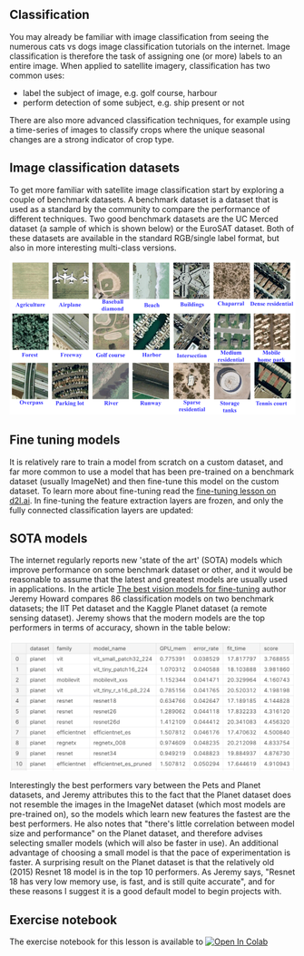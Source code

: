 ## Classification
You may already be familiar with image classification from seeing the numerous cats vs dogs image classification tutorials on the internet. Image classification is therefore the task of assigning one (or more) labels to an entire image. When applied to satellite imagery, classification has two common uses:

- label the subject of image, e.g. golf course, harbour
- perform detection of some subject, e.g. ship present or not

There are also more advanced classification techniques, for example using a time-series of images to classify crops where the unique seasonal changes are a strong indicator of crop type.

## Image classification datasets
To get more familiar with satellite image classification start by exploring a couple of benchmark datasets. A benchmark dataset is a dataset that is used as a standard by the community to compare the performance of different techniques. Two good benchmark datasets are the UC Merced dataset (a sample of which is shown below) or the EuroSAT dataset. Both of these datasets are available in the standard RGB/single label format, but also in more interesting multi-class versions.

<p align="center">
  <img src="images/classification/main.png" width="600" />
</p>

## Fine tuning models
It is relatively rare to train a model from scratch on a custom dataset, and far more common to use a model that has been pre-trained on a benchmark dataset (usually ImageNet) and then fine-tune this model on the custom dataset. To learn more about fine-tuning read the [fine-tuning lesson on d2l.ai](https://d2l.ai/chapter_computer-vision/fine-tuning.html). In fine-tuning the feature extraction layers are frozen, and only the fully connected classification layers are updated:

## SOTA models
The internet regularly reports new 'state of the art' (SOTA) models which improve performance on some benchmark dataset or other, and it would be reasonable to assume that the latest and greatest models are usually used in applications. In the article [The best vision models for fine-tuning](https://www.kaggle.com/code/jhoward/the-best-vision-models-for-fine-tuning/notebook) author Jeremy Howard compares 86 classification models on two benchmark datasets; the IIT Pet dataset and the Kaggle Planet dataset (a remote sensing dataset). Jeremy shows that the modern models are the top performers in terms of accuracy, shown in the table below:

<p align="center">
  <img src="images/classification/table.png" width="600" />
</p>

Interestingly the best performers vary between the Pets and Planet datasets, and Jeremy attributes this to the fact that the Planet dataset does not resemble the images in the ImageNet dataset (which most models are pre-trained on), so the models which learn new features the fastest are the best performers. He also notes that "there's little correlation between model size and performance" on the Planet dataset, and therefore advises selecting smaller models (which will also be faster in use). An additional advantage of choosing a small model is that the pace of experimentation is faster. A surprising result on the Planet dataset is that the relatively old (2015) Resnet 18 model is in the top 10 performers. As Jeremy says, "Resnet 18 has very low memory use, is fast, and is still quite accurate", and for these reasons I suggest it is a good default model to begin projects with.

## Exercise notebook
The exercise notebook for this lesson is available to [![Open In Colab](https://colab.research.google.com/assets/colab-badge.svg)](https://colab.research.google.com/github.com/satellite-image-deep-learning/course/blob/main/notebooks/classification.ipynb)
